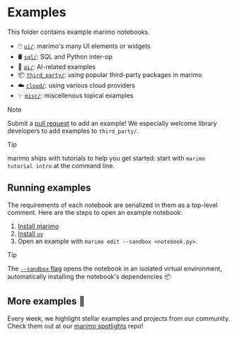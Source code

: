 # Examples

This folder contains example marimo notebooks.

- 🖱️ [`ui/`](ui/): marimo's many UI elements or widgets
- 🛢️ [`sql/`](sql/): SQL and Python inter-op
- 🤖 [`ai/`](ai/): AI-related examples
- 📦 [`third_party/`](third_party/): using popular third-party packages in marimo
- ☁️  [`cloud/`](cloud/): using various cloud providers
- ✨ [`misc/`](misc/): miscellenous topical examples

> [!NOTE]
> Submit a
> [pull request](https://github.com/marimo-team/marimo/pulls) to add an example!
> We especially welcome library developers to add examples to `third_party/`.

> [!Tip]
> marimo ships with tutorials to help you get started: start with
> `marimo tutorial intro` at the command line.

## Running examples

The requirements of each notebook are serialized in them as a top-level
comment. Here are the steps to open an example notebook:

1. [Install marimo](https://docs.marimo.io/getting_started/index.html#installation)
2. [Install `uv`](https://github.com/astral-sh/uv/?tab=readme-ov-file#installation)
3. Open an example with `marimo edit --sandbox <notebook.py>`.

> [!TIP]
> The [`--sandbox` flag](https://docs.marimo.io/guides/editor_features/package_management.html) opens the notebook in an isolated virtual environment,
> automatically installing the notebook's dependencies 📦

## More examples 🌟

Every week, we highlight stellar examples and projects from our community.
Check them out at our [marimo spotlights](https://github.com/marimo-team/spotlights)
repo!
